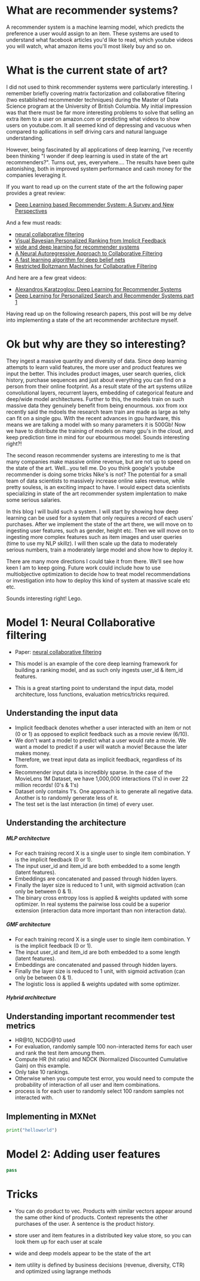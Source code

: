 # What are recommender systems?

A recommender system is a machine learning model, which predicts the preference a user would assign to an item.  These systems are used to understand what facebook articles you'd like to read, which youtube videos you will watch, what amazon items you'll most likely buy and so on.

# What is the current state of art?

I did not used to think recommender systems were particularly interesting.  I remember briefly covering matrix factorization and collaborative filtering (two established recommender techniques) during the Master of Data Science program at the University of British Columbia.  My initial impression was that there must be far more interesting problems to solve that selling an extra item to a user on amazon.com or predicting what videos to show users  on youtube.com.  It all seemed kind of depressing and vacuous when compared to apllications in self driving cars and natural language understanding.

However, being fascinated by all applications of deep learning, I've recently been thinking "I wonder if deep learning is used in state of the art recommenders?".  Turns out, yes, everywhere.... The results have been quite astonishing, both in improved system performance and cash money for the companies leveraging it.

If you want to read up on the current state of the art the following paper provides a great review:
 
- [Deep Learning based Recommender System: A Survey and New Perspectives](https://arxiv.org/pdf/1707.07435.pdf)
 
And a few must reads:

- [neural collaborative filtering](https://www.comp.nus.edu.sg/~xiangnan/papers/ncf.pdf)
- [Visual Bayesian Personalized Ranking from Implicit Feedback](https://arxiv.org/pdf/1510.01784.pdf)
- [wide and deep learning for recommender systems](https://arxiv.org/pdf/1606.07792.pdf)
- [A Neural Autoregressive Approach to Collaborative Filtering](https://arxiv.org/pdf/1605.09477.pdf)
- [A fast learning algorithm for deep belief nets](https://www.cs.toronto.edu/~hinton/absps/fastnc.pdf)
- [Restricted Boltzmann Machines for Collaborative Filtering](https://www.cs.toronto.edu/~rsalakhu/papers/rbmcf.pdf)

And here are a few great videos:

- [Alexandros Karatzoglou: Deep Learning for Recommender Systems](https://www.youtube.com/watch?v=KZ7bcfYGuxw)
- [Deep Learning for Personalized Search and Recommender Systems part 1](https://www.youtube.com/watch?v=0DYQzZp68ok&t=4999s)

Having read up on the following research papers, this post will be my delve into implementing a state of the art recommender architecture myself.

# Ok but why are they so interesting?

They ingest a massive quantity and diversity of data.  Since deep learning attempts to learn valid features, the more user and product features we input the better. This includes product images, user search queries, click history, purchase sequences and just about everything you can find on a person from their online footprint. As a result state of the art systems utilize convolutional layers, recurrent layers, embedding of categorical feature and deep/wide model architectures.  Further to this, the models train on such massive data they genuinely benefit from being enourmous.  xxx from xxx recently said the mdoels the research team train are made as large as tehy can fit on a single gpu.  With the recent advances in gpu hardware, this means we are talking a model with so many parameters it is 500Gb!  Now we have to distribute the training of models on many gpu's in the cloud, and keep prediction time in mind for our ebourmous model.  Sounds interesting right?!

The second reason recommender systems are interesting to me is that many companies make massive online revenue, but are not up to speed on the state of the art. Well...you tell me.  Do you think google's youtube recommender is doing some tricks Nike's is not? The potential for a small team of data scientists to massively increase online sales revenue, while pretty souless, is an exciting impact to have. I would expect data scientists specializing in state of the art recommender system implentation to  make some serious salaries.

In this blog I will build such a system.  I will start by showing how deep learning can be used for a system that only requires a record of each users' purchases.  After we implement the state of the art there, we will move on to ingesting user features, such as gender, height etc.  Then we will move on to ingesting more complex features such as item images and user queries (time to use my NLP skillz). I will then scale up the data to moderately serious numbers, train a moderately large model and show how to deploy it.

There are many more directions I could take it from there.  We'll see how keen I am to keep going.  Future work could include how to use multiobjective optimization to decide how to treat model recommendations or investigation into how to deploy this kind of system at massive scale etc etc.

Sounds interesting right! Lego.

# Model 1: Neural Collaborative filtering

- Paper: [neural collaborative filtering](https://www.comp.nus.edu.sg/~xiangnan/papers/ncf.pdf)

- This model is an example of the core deep learning framework for building a ranking model, and as such only ingests user_id & item_id features.
- This is a great starting point to understand the input data,  model architecture, loss functions, evaluation metrics/tricks required.

## Understanding the input data

- Implicit feedback denotes whether a user interacted with an item or not (0 or 1) as opposed to explicit feedback such as a movie review (6/10).
- We don't want a model to predict what a user would rate a movie.  We want a model to predict if a user will watch a movie!  Because the later makes money.
- Therefore, we treat input data as implicit feedback, regardless of its form.
- Recommender input data is incredibly sparse.  In the case of the MovieLens 1M Dataset, we  have 1,000,000 interactions (1's) in over 22 million records! (0's & 1's)
- Dataset only contains 1's.  One approach is to generate all negative data. Another is to randomly generate less of it.
- The test set is the last interaction (in time) of every user.

## Understanding the architecture

##### MLP architecture

- For each training record X is a single user to single item combination. Y is the implicit feedback (0 or 1).
- The input user_id and item_id are both embedded to a some length (latent features).
- Embeddings are concatenated and passed through hidden layers.
- Finally the layer size is reduced to 1 unit, with sigmoid activation (can only be between 0 & 1).
- The binary cross entropy loss is applied & weights updated with some optimizer.  In real systems the pairwise loss could be a superior extension (interaction data more important than non interaction data).

##### GMF architecture

- For each training record X is a single user to single item combination. Y is the implicit feedback (0 or 1).
- The input user_id and item_id are both embedded to a some length (latent features).
- Embeddings are concatenated and passed through hidden layers.
- Finally the layer size is reduced to 1 unit, with sigmoid activation (can only be between 0 & 1).
- The logistic loss is applied & weights updated with some optimizer.

##### Hybrid architecture

## Understanding important recommender test metrics

- HR@10, NCDG@10 used
- For evaluation, randomly sample  100 non-interacted items for each user and rank the test item amoung them.
- Compute HR (hit ratio) and NDCK (Normalized Discounted Cumulative Gain) on this example.
- Only take 10 rankings.
- Otherwise when you compute test error, you would need to compute the probability of interaction of all user and item combinations.
- process is for each user to randomly select 100 random samples not interacted with.

## Implementing in MXNet

```python
print("helloworld")
```

# Model 2: Adding user features 

```python
pass
```

# Tricks

- You can do product to vec.  Products with similar vectors appear around the same other kind of products.  Context represents the other purchases of the user. A sentence is the product history.

- store user and item features in a distributed key value store, so you can look them up for each user at scale

- wide and deep models appear to be the state of the art

- item utility is defined by business decisions (revenue, diversity, CTR) and optimized using lagrange methods


